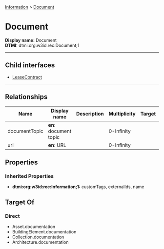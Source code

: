 [Information](../Information.md) > [Document](#)
# Document

**Display name:** Document<br />
**DTMI:** dtmi:org:w3id:rec:Document;1

---


## Child interfaces
* [LeaseContract](LeaseContract.md)

---
## Relationships
|Name|Display name|Description|Multiplicity|Target|Properties|Writable|
|-|-|-|-|-|-|-|
|documentTopic|**en**: document topic||0-Infinity|||True|
|url|**en**: URL||0-Infinity|||True|
## Properties
### Inherited Properties
* **dtmi:org:w3id:rec:Information;1:** customTags, externalIds, name
## Target Of
### Direct
* Asset.documentation
* BuildingElement.documentation
* Collection.documentation
* Architecture.documentation
